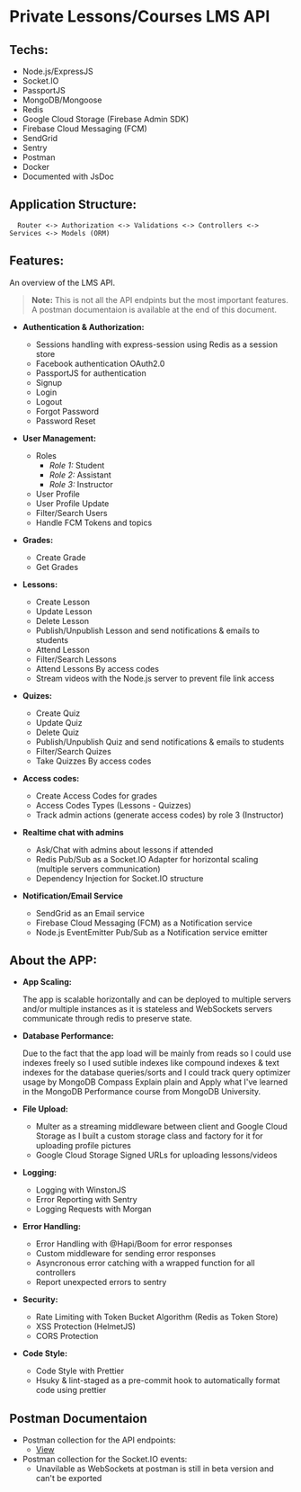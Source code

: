 # Private Lessons/Courses LMS API

## Techs:

- Node.js/ExpressJS
- Socket.IO
- PassportJS
- MongoDB/Mongoose
- Redis
- Google Cloud Storage (Firebase Admin SDK)
- Firebase Cloud Messaging (FCM)
- SendGrid
- Sentry
- Postman
- Docker
- Documented with JsDoc

## Application Structure:

      Router <-> Authorization <-> Validations <-> Controllers <-> Services <-> Models (ORM)

## Features:

An overview of the LMS API.

> **Note:** This is not all the API endpints but the most important features. A postman documentaion is available at the end of this document.

- **Authentication & Authorization:**

  - Sessions handling with express-session using Redis as a session store
  - Facebook authentication OAuth2.0
  - PassportJS for authentication
  - Signup
  - Login
  - Logout
  - Forgot Password
  - Password Reset

- **User Management:**

  - Roles
    - _Role 1:_ Student
    - _Role 2:_ Assistant
    - _Role 3:_ Instructor
  - User Profile
  - User Profile Update
  - Filter/Search Users
  - Handle FCM Tokens and topics

- **Grades:**

  - Create Grade
  - Get Grades

- **Lessons:**

  - Create Lesson
  - Update Lesson
  - Delete Lesson
  - Publish/Unpublish Lesson and send notifications & emails to students
  - Attend Lesson
  - Filter/Search Lessons
  - Attend Lessons By access codes
  - Stream videos with the Node.js server to prevent file link access

- **Quizes:**

  - Create Quiz
  - Update Quiz
  - Delete Quiz
  - Publish/Unpublish Quiz and send notifications & emails to students
  - Filter/Search Quizes
  - Take Quizzes By access codes

- **Access codes:**

  - Create Access Codes for grades
  - Access Codes Types (Lessons - Quizzes)
  - Track admin actions (generate access codes) by role 3 (Instructor)

- **Realtime chat with admins**

  - Ask/Chat with admins about lessons if attended
  - Redis Pub/Sub as a Socket.IO Adapter for horizontal scaling (multiple servers communication)
  - Dependency Injection for Socket.IO structure

- **Notification/Email Service**

  - SendGrid as an Email service
  - Firebase Cloud Messaging (FCM) as a Notification service
  - Node.js EventEmitter Pub/Sub as a Notification service emitter

## About the APP:

- **App Scaling:**

  The app is scalable horizontally and can be deployed to multiple servers and/or multiple instances as it is stateless and WebSockets servers communicate through redis to preserve state.

- **Database Performance:**

  Due to the fact that the app load will be mainly from reads so I could use indexes freely so I used sutible indexes like compound indexes & text indexes for the database queries/sorts and I could track query optimizer usage by MongoDB Compass Explain plain and Apply what I've learned in the MongoDB Performance course from MongoDB University.

- **File Upload:**

  - Multer as a streaming middleware between client and Google Cloud Storage as I built a custom storage class and factory for it for uploading profile pictures
  - Google Cloud Storage Signed URLs for uploading lessons/videos

- **Logging:**

  - Logging with WinstonJS
  - Error Reporting with Sentry
  - Logging Requests with Morgan

- **Error Handling:**

  - Error Handling with @Hapi/Boom for error responses
  - Custom middleware for sending error responses
  - Asyncronous error catching with a wrapped function for all controllers
  - Report unexpected errors to sentry

- **Security:**

  - Rate Limiting with Token Bucket Algorithm (Redis as Token Store)
  - XSS Protection (HelmetJS)
  - CORS Protection

- **Code Style:**

  - Code Style with Prettier
  - Hsuky & lint-staged as a pre-commit hook to automatically format code using prettier

## Postman Documentaion

- Postman collection for the API endpoints:
  - [View](https://github.com/Amr2812/private-lessons-lms/blob/master/.github/LMS_API.postman_collection)
- Postman collection for the Socket.IO events:
  - Unavilable as WebSockets at postman is still in beta version and can't be exported
